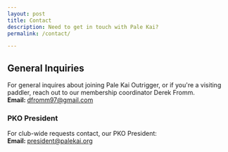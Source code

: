 ```yaml
---
layout: post
title: Contact
description: Need to get in touch with Pale Kai?
permalink: /contact/

---
```


<div class="row">
	<div class="12u 12u$(medium)">
		<h2>General Inquiries</h2>
		<p>For general inquires about joining Pale Kai Outrigger, or if you're a visiting paddler, reach out to our membership coordinator Derek Fromm.<br>
        <strong>Email: </strong><a href="dfromm97@gmail.com">dfromm97@gmail.com</a></p>

</div>
<div class="row">
	<div class="12u 12u$(medium)">
		<h3>PKO President</h3>
		<p>For club-wide  requests contact, our PKO President:<br>
		<strong>Email: </strong><a href="mailto://president@palekai.org">president@palekai.org</a><br>
        <!--<strong>Mobile: </strong><a href="callto://805-441-7241">805-441-7241</a></p>-->
	</div>
</div>

